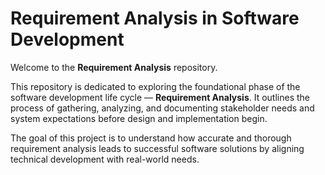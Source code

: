 # Requirement Analysis in Software Development

Welcome to the **Requirement Analysis** repository.

This repository is dedicated to exploring the foundational phase of the software development life cycle — **Requirement Analysis**. It outlines the process of gathering, analyzing, and documenting stakeholder needs and system expectations before design and implementation begin.

The goal of this project is to understand how accurate and thorough requirement analysis leads to successful software solutions by aligning technical development with real-world needs.
